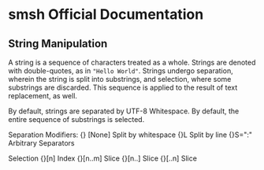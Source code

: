 smsh Official Documentation
===========================

String Manipulation
-------------------

A string is a sequence of characters treated as a whole.
Strings are denoted with double-quotes, as in
`"Hello World"`. 
Strings undergo separation, wherein the string is split into
substrings, and selection, where some substrings are discarded.
This sequence is applied to the result of text replacement, as well.

By default, strings are separated by UTF-8 Whitespace.
By default, the entire sequence of substrings is selected.

Separation Modifiers:
    {}          [None] Split by whitespace 
    {}L         Split by line
    {}S=":"     Arbitrary Separators

Selection
    {}[n]       Index
    {}[n..m]    Slice 
    {}[n..]     Slice
    {}[..n]     Slice
